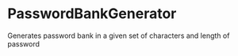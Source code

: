# PasswordBankGenerator
Generates password bank in a given set of characters and length of password
